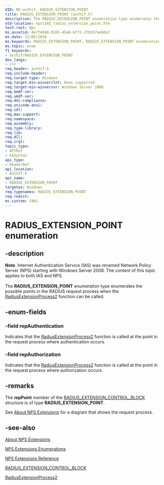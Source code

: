 ```yaml
---
UID: NE:authif._RADIUS_EXTENSION_POINT
title: RADIUS_EXTENSION_POINT (authif.h)
description: The RADIUS_EXTENSION_POINT enumeration type enumerates the possible points in the RADIUS request process when the RadiusExtensionProcess2 function can be called.
old-location: nps\IAS_radius_extension_point.htm
tech.root: Nps
ms.assetid: 0e7f4d48-01b5-45a8-bf72-27b557ae8da7
ms.date: 12/05/2018
ms.keywords: RADIUS_EXTENSION_POINT, RADIUS_EXTENSION_POINT enumeration [Network Policy Server], _ias_radius_extension_point, authif/RADIUS_EXTENSION_POINT, authif/repAuthentication, authif/repAuthorization, ias.radius_extension_point, nps.IAS_radius_extension_point, repAuthentication, repAuthorization
ms.topic: enum
f1_keywords:
- authif/RADIUS_EXTENSION_POINT
dev_langs:
- c++
req.header: authif.h
req.include-header: 
req.target-type: Windows
req.target-min-winverclnt: None supported
req.target-min-winversvr: Windows Server 2008
req.kmdf-ver: 
req.umdf-ver: 
req.ddi-compliance: 
req.unicode-ansi: 
req.idl: 
req.max-support: 
req.namespace: 
req.assembly: 
req.type-library: 
req.lib: 
req.dll: 
req.irql: 
topic_type:
- APIRef
- kbSyntax
api_type:
- HeaderDef
api_location:
- AuthIf.h
api_name:
- RADIUS_EXTENSION_POINT
targetos: Windows
req.typenames: RADIUS_EXTENSION_POINT
req.redist: 
ms.custom: 19H1
---
```


# RADIUS_EXTENSION_POINT enumeration


## -description


<div class="alert"><b>Note</b>  Internet Authentication Service (IAS) was renamed Network Policy Server (NPS) starting with Windows Server 2008.  The content of this topic applies to both IAS and NPS.</div><div> </div>The 
<b>RADIUS_EXTENSION_POINT</b> enumeration type enumerates the possible points in the RADIUS request process when the 
<a href="https://docs.microsoft.com/windows/desktop/api/authif/nc-authif-pradius_extension_process_2">RadiusExtensionProcess2</a> function can be called.


## -enum-fields




### -field repAuthentication

Indicates that the 
<a href="https://docs.microsoft.com/windows/desktop/api/authif/nc-authif-pradius_extension_process_2">RadiusExtensionProcess2</a> function is called at the point in the request process where authentication occurs.


### -field repAuthorization

Indicates that the 
<a href="https://docs.microsoft.com/windows/desktop/api/authif/nc-authif-pradius_extension_process_2">RadiusExtensionProcess2</a> function is called at the point in the request process where authorization occurs.


## -remarks



The <b>repPoint</b> member of the 
<a href="https://docs.microsoft.com/windows/desktop/api/authif/ns-authif-radius_extension_control_block">RADIUS_EXTENSION_CONTROL_BLOCK</a> structure is of type 
<b>RADIUS_EXTENSION_POINT</b>.

See 
<a href="https://docs.microsoft.com/windows/desktop/Nps/ias-about-internet-authentication-service">About NPS Extensions</a> for a diagram that shows the request process.




## -see-also




<a href="https://docs.microsoft.com/windows/desktop/Nps/ias-about-internet-authentication-service">About NPS Extensions</a>



<a href="https://docs.microsoft.com/windows/desktop/Nps/ias-internet-authentication-service-enumerations">NPS Extensions Enumerations</a>



<a href="https://docs.microsoft.com/windows/desktop/Nps/ias-internet-authentication-service-reference">NPS Extensions Reference</a>



<a href="https://docs.microsoft.com/windows/desktop/api/authif/ns-authif-radius_extension_control_block">RADIUS_EXTENSION_CONTROL_BLOCK</a>



<a href="https://docs.microsoft.com/windows/desktop/api/authif/nc-authif-pradius_extension_process_2">RadiusExtensionProcess2</a>
 

 

